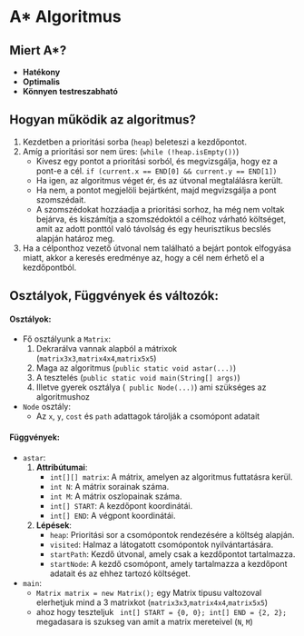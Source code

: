 # A* Algoritmus

## Miert A*?
- **Hatékony**
- **Optimalis**
- **Könnyen testreszabható**

## Hogyan működik az algoritmus?
1. Kezdetben a prioritási sorba (`heap`) beleteszi a kezdőpontot.
2. Amíg a prioritási sor nem üres: (`while (!heap.isEmpty())`)
    - Kivesz egy pontot a prioritási sorból, és megvizsgálja, hogy ez a pont-e a cél. 
    `if (current.x == END[0] && current.y == END[1])`
    - Ha igen, az algoritmus véget ér, és az útvonal megtalálásra került.
    - Ha nem, a pontot megjelöli bejártként, majd megvizsgálja a pont szomszédait.
    - A szomszédokat hozzáadja a prioritási sorhoz, ha még nem voltak bejárva, és kiszámítja a szomszédoktól a célhoz várható költséget, amit az adott ponttól való távolság és egy heurisztikus becslés alapján határoz meg.
3. Ha a célponthoz vezető útvonal nem található a bejárt pontok elfogyása miatt, akkor a keresés eredménye az, hogy a cél nem érhető el a kezdőpontból.

## Osztályok, Függvények és változók:

#### Osztályok:
- Fő osztályunk a `Matrix`:
    1. Dekrarálva vannak alapból a mátrixok (`matrix3x3`,`matrix4x4`,`matrix5x5`)
    1. Maga az algoritmus (`public static void astar(...)`)
    2. A tesztelés (`public static void main(String[] args)`)
    3. Illetve gyerek osztálya (` public Node(...)`) ami szükséges az algoritmushoz
- `Node` osztály:
    - Az `x`, `y`, `cost` és `path` adattagok tárolják a csomópont adatait

#### Függvények:
- `astar`:
    1. **Attribútumai**: 
        - `int[][] matrix`: A mátrix, amelyen az algoritmus futtatásra kerül.
        - `int N`: A mátrix sorainak száma.
        - `int M`: A mátrix oszlopainak száma.
        - `int[] START`: A kezdőpont koordinátái.
        - `int[] END`: A végpont koordinátái.
    2. **Lépések**:
        - `heap`: Prioritási sor a csomópontok rendezésére a költség alapján.
        - `visited`: Halmaz a látogatott csomópontok nyilvántartására.
        - `startPath`: Kezdő útvonal, amely csak a kezdőpontot tartalmazza.
        - `startNode`: A kezdő csomópont, amely tartalmazza a kezdőpont adatait és az ehhez tartozó költséget.
- `main`:
    - `Matrix matrix = new Matrix();` egy Matrix tipusu valtozoval elerhetjuk mind a 3 matrixkot (`matrix3x3`,`matrix4x4`,`matrix5x5`)
    - ahoz hogy teszteljuk ` int[] START = {0, 0};
        int[] END = {2, 2};` megadasara is szukseg van amit a matrix mereteivel (`N`, `M`)






